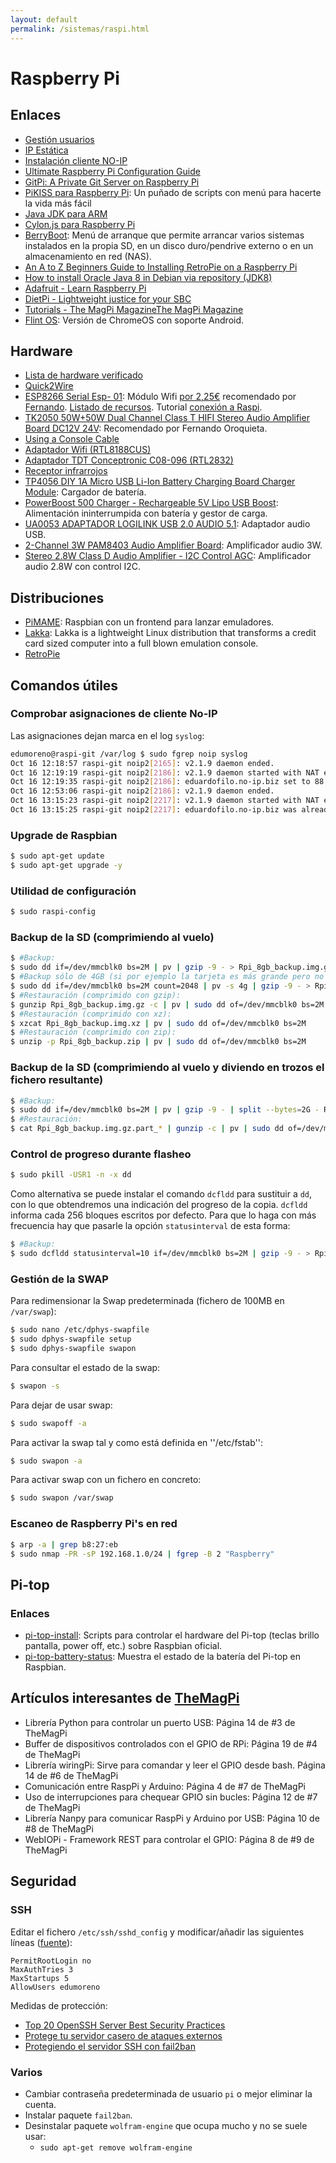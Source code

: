 ```yaml
---
layout: default
permalink: /sistemas/raspi.html
---
```


# Raspberry Pi

## Enlaces

* [Gestión usuarios](http://www.raspberrypi.org/documentation/linux/usage/users.md)
* [IP Estática](http://www.electroensaimada.com/ip-estaacutetica.html)
* [Instalación cliente NO-IP](http://www.noip.com/support/knowledgebase/installing-the-linux-dynamic-update-client/)
* [Ultimate Raspberry Pi Configuration Guide](http://www.instructables.com/id/Ultimate-Raspberry-Pi-Configuration-Guide/?ALLSTEPS)
* [GitPi: A Private Git Server on Raspberry Pi](http://www.instructables.com/id/GitPi-A-Private-Git-Server-on-Raspberry-Pi/all/?lang=es)
* [PiKISS para Raspberry Pi](http://misapuntesde.com/post.php?id=409): Un puñado de scripts con menú para hacerte la vida más fácil
* [Java JDK para ARM](http://www.oracle.com/technetwork/java/javase/downloads/jdk8-arm-downloads-2187472.html)
* [Cylon.js para Raspberry Pi](http://cylonjs.com/documentation/platforms/raspberry-pi/)
* [BerryBoot](http://www.berryterminal.com/doku.php/berryboot): Menú de arranque que permite arrancar varios sistemas instalados en la propia SD, en un disco duro/pendrive externo o en un almacenamiento en red (NAS).
* [An A to Z Beginners Guide to Installing RetroPie on a Raspberry Pi](http://supernintendopi.wordpress.com/)
* [How to install Oracle Java 8 in Debian via repository (JDK8)](http://www.webupd8.org/2014/03/how-to-install-oracle-java-8-in-debian.html)
* [Adafruit - Learn Raspberry Pi](https://learn.adafruit.com/category/learn-raspberry-pi)
* [DietPi - Lightweight justice for your SBC](http://dietpi.com/)
* [Tutorials - The MagPi MagazineThe MagPi Magazine](https://www.raspberrypi.org/magpi/tutorials/)
* [Flint OS](https://flintos.io/): Versión de ChromeOS con soporte Android.

## Hardware

* [Lista de hardware verificado](http://elinux.org/RPi_VerifiedPeripherals)
* [Quick2Wire](http://Quick2Wire.com)
* [ESP8266 Serial Esp- 01](http://espressif.com/en/products/esp8266/): Módulo Wifi [por 2,25€](http://es.aliexpress.com/item/2PCS-ESP8266-Serial-Esp-01-WIFI-Wireless-Transceiver-Module-Send-Receive-LWIP-AP-STA/32232009463.html?recommendVersion=1) recomendado por [Fernando](https://twitter.com/m_trombone). [Listado de recursos](http://www.xess.com/blog/esp8266-resources/). Tutorial [conexión a Raspi](http://www.extragsm.com/blog/2014/12/03/connect-esp8266-to-raspberry-pi/).
* [TK2050 50W+50W Dual Channel Class T HIFI Stereo Audio Amplifier Board DC12V 24V](http://www.ebay.com/itm/TK2050-50W-50W-Dual-Channel-Class-T-HIFI-Stereo-Audio-Amplifier-Board-DC12V-24V-/181441180570): Recomendado por Fernando Oroquieta.
* [Using a Console Cable](https://learn.adafruit.com/adafruits-raspberry-pi-lesson-5-using-a-console-cable?view=all)
* [Adaptador Wifi (RTL8188CUS)](http://www.raspipc.es/public/home/index.php?ver=tienda&accion=verArticulo&idProducto=1079)
* [Adaptador TDT Conceptronic C08-096 (RTL2832)](http://www.amazon.es/Conceptronic-C08-096-receptor-Dvb-T-radio/dp/B003KCKERE)
* [Receptor infrarrojos](https://energenie4u.co.uk/catalogue/category/PiMote)
* [TP4056 DIY 1A Micro USB Li-Ion Battery Charging Board Charger Module](http://www.dx.com/p/tp4056-diy-1a-micro-usb-li-ion-battery-charging-board-charger-module-blue-373990): Cargador de batería.
* [PowerBoost 500 Charger - Rechargeable 5V Lipo USB Boost](http://www.adafruit.com/product/1944): Alimentación ininterrumpida con batería y gestor de carga.
* [UA0053 ADAPTADOR LOGILINK USB 2.0 AUDIO 5.1](http://www.cetronic.es/sqlcommerce/disenos/plantilla1/seccion/producto/DetalleProducto.jsp?idIdioma=&idTienda=93&codProducto=255195038&cPath=1295): Adaptador audio USB.
* [2-Channel 3W PAM8403 Audio Amplifier Board](http://www.dx.com/p/2-channel-3w-pam8403-audio-amplifier-board-red-146300): Amplificador audio 3W.
* [Stereo 2.8W Class D Audio Amplifier - I2C Control AGC](http://www.adafruit.com/product/1712): Amplificador audio 2.8W con control I2C.

## Distribuciones

* [PiMAME](http://pimame.org/): Raspbian con un frontend para lanzar emuladores.
* [Lakka](http://www.lakka.tv/): Lakka is a lightweight Linux distribution that transforms a credit card sized computer into a full blown emulation console.
* [RetroPie](http://blog.petrockblock.com/retropie/)

## Comandos útiles

### Comprobar asignaciones de cliente No-IP

Las asignaciones dejan marca en el log `syslog`:

```bash
edumoreno@raspi-git /var/log $ sudo fgrep noip syslog
Oct 16 12:18:57 raspi-git noip2[2165]: v2.1.9 daemon ended.
Oct 16 12:19:19 raspi-git noip2[2186]: v2.1.9 daemon started with NAT enabled
Oct 16 12:19:35 raspi-git noip2[2186]: eduardofilo.no-ip.biz set to 88.19.216.95
Oct 16 12:53:06 raspi-git noip2[2186]: v2.1.9 daemon ended.
Oct 16 13:15:23 raspi-git noip2[2217]: v2.1.9 daemon started with NAT enabled
Oct 16 13:15:25 raspi-git noip2[2217]: eduardofilo.no-ip.biz was already set to 88.19.216.95.
```

### Upgrade de Raspbian

```bash
$ sudo apt-get update
$ sudo apt-get upgrade -y
```

### Utilidad de configuración

```bash
$ sudo raspi-config
```

### Backup de la SD (comprimiendo al vuelo)

```bash
$ #Backup:
$ sudo dd if=/dev/mmcblk0 bs=2M | pv | gzip -9 - > Rpi_8gb_backup.img.gz
$ #Backup sólo de 4GB (si por ejemplo la tarjeta es más grande pero no aprovecha toda la superficie)
$ sudo dd if=/dev/mmcblk0 bs=2M count=2048 | pv -s 4g | gzip -9 - > Rpi_4gb_backup.img.gz
$ #Restauración (comprimido con gzip):
$ gunzip Rpi_8gb_backup.img.gz -c | pv | sudo dd of=/dev/mmcblk0 bs=2M
$ #Restauración (comprimido con xz):
$ xzcat Rpi_8gb_backup.img.xz | pv | sudo dd of=/dev/mmcblk0 bs=2M
$ #Restauración (comprimido con zip):
$ unzip -p Rpi_8gb_backup.zip | pv | sudo dd of=/dev/mmcblk0 bs=2M
```

### Backup de la SD (comprimiendo al vuelo y diviendo en trozos el fichero resultante)

```bash
$ #Backup:
$ sudo dd if=/dev/mmcblk0 bs=2M | pv | gzip -9 - | split --bytes=2G - Rpi_8gb_backup.img.gz.part_
$ #Restauración:
$ cat Rpi_8gb_backup.img.gz.part_* | gunzip -c | pv | sudo dd of=/dev/mmcblk0 bs=2M
```

### Control de progreso durante flasheo

```bash
$ sudo pkill -USR1 -n -x dd
```

Como alternativa se puede instalar el comando `dcfldd` para sustituir a `dd`, con lo que obtendremos una indicación del progreso de la copia. `dcfldd` informa cada 256 bloques escritos por defecto. Para que lo haga con más frecuencia hay que pasarle la opción `statusinterval` de esta forma:

```bash
$ #Backup:
$ sudo dcfldd statusinterval=10 if=/dev/mmcblk0 bs=2M | gzip -9 - > Rpi_8gb_backup.img.gz
```

### Gestión de la SWAP

Para redimensionar la Swap predeterminada (fichero de 100MB en `/var/swap`):

```bash
$ sudo nano /etc/dphys-swapfile
$ sudo dphys-swapfile setup
$ sudo dphys-swapfile swapon
```

Para consultar el estado de la swap:

```bash
$ swapon -s
```

Para dejar de usar swap:

```bash
$ sudo swapoff -a
```

Para activar la swap tal y como está definida en ''/etc/fstab'':

```bash
$ sudo swapon -a
```

Para activar swap con un fichero en concreto:

```bash
$ sudo swapon /var/swap
```

### Escaneo de Raspberry Pi's en red

```bash
$ arp -a | grep b8:27:eb
$ sudo nmap -PR -sP 192.168.1.0/24 | fgrep -B 2 "Raspberry"
```

## Pi-top

### Enlaces

* [pi-top-install](https://github.com/rricharz/pi-top-install): Scripts para controlar el hardware del Pi-top (teclas brillo pantalla, power off, etc.) sobre Raspbian oficial.
* [pi-top-battery-status](https://github.com/rricharz/pi-top-battery-status): Muestra el estado de la batería del Pi-top en Raspbian.

## Artículos interesantes de [TheMagPi](http://www.themagpi.com/)

* Librería Python para controlar un puerto USB: Página 14 de #3 de TheMagPi
* Buffer de dispositivos controlados con el GPIO de RPi: Página 19 de #4 de TheMagPi
* Librería wiringPi: Sirve para comandar y leer el GPIO desde bash. Página 14 de #6 de TheMagPi
* Comunicación entre RaspPi y Arduino: Página 4 de #7 de TheMagPi
* Uso de interrupciones para chequear GPIO sin bucles: Página 12 de #7 de TheMagPi
* Librería Nanpy para comunicar RaspPi y Arduino por USB: Página 10 de #8 de TheMagPi
* WebIOPi - Framework REST para controlar el GPIO: Página 8 de #9 de TheMagPi

## Seguridad

### SSH

Editar el fichero `/etc/ssh/sshd_config` y modificar/añadir las siguientes líneas ([fuente](http://blog.zoogon.net/2013/01/protegiendo-un-poco-nuestra-raspberry.html)):

```
PermitRootLogin no
MaxAuthTries 3
MaxStartups 5
AllowUsers edumoreno
```

Medidas de protección:

* [Top 20 OpenSSH Server Best Security Practices](http://www.cyberciti.biz/tips/linux-unix-bsd-openssh-server-best-practices.html)
* [Protege tu servidor casero de ataques externos](http://blog.desdelinux.net/protege-tu-servidor-casero-de-ataques-externos/)
* [Protegiendo el servidor SSH con fail2ban](http://blog.zoogon.net/2015/02/protegiendo-el-servidor-ssh-con-fail2ban.html)

### Varios

* Cambiar contraseña predeterminada de usuario `pi` o mejor eliminar la cuenta.
* Instalar paquete `fail2ban`.
* Desinstalar paquete `wolfram-engine` que ocupa mucho y no se suele usar:
  * `sudo apt-get remove wolfram-engine`
